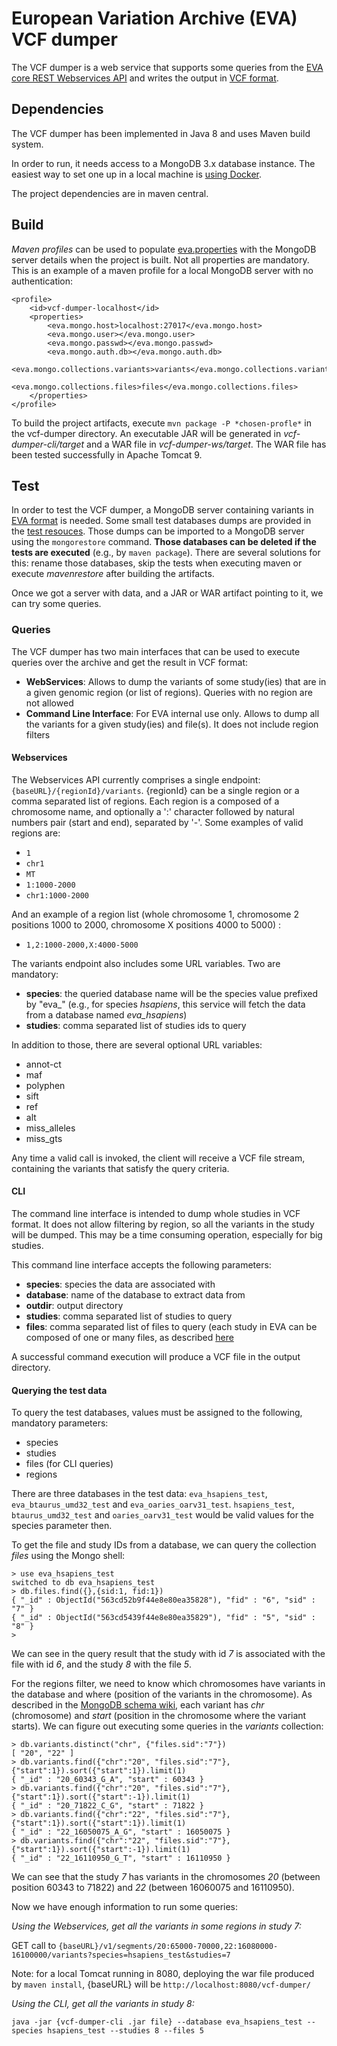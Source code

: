 # European Variation Archive (EVA) VCF dumper

The VCF dumper is a web service that supports some queries from the [EVA core REST Webservices API](https://github.com/EBIvariation/eva-ws/wiki#variants) and writes the output in [VCF format](https://samtools.github.io/hts-specs/VCFv4.3.pdf).

## Dependencies
The VCF dumper has been implemented in Java 8 and uses Maven build system.

In order to run, it needs access to a MongoDB 3.x database instance. The easiest way to set one up in a local machine is [using Docker](https://hub.docker.com/_/mongo/).

The project dependencies are in maven central.

## Build
*Maven profiles* can be used to populate [eva.properties](vcf-dumper-lib/src/main/resources/eva.properties) with the MongoDB server details when the project is built. Not all properties are mandatory. This is an example of a maven profile for a local MongoDB server with no authentication:

```
<profile>
    <id>vcf-dumper-localhost</id>
    <properties>
        <eva.mongo.host>localhost:27017</eva.mongo.host>
        <eva.mongo.user></eva.mongo.user>
        <eva.mongo.passwd></eva.mongo.passwd>
        <eva.mongo.auth.db></eva.mongo.auth.db>
        <eva.mongo.collections.variants>variants</eva.mongo.collections.variants>
        <eva.mongo.collections.files>files</eva.mongo.collections.files>
    </properties>
</profile>
```

To build the project artifacts, execute `mvn package -P *chosen-profle*` in the vcf-dumper directory. An executable JAR will be generated in *vcf-dumper-cli/target* and a WAR file in *vcf-dumper-ws/target*. The WAR file has been tested successfully in Apache Tomcat 9.

## Test
In order to test the VCF dumper, a MongoDB server containing variants in [EVA format](https://github.com/EBIvariation/eva-pipeline/wiki/MongoDB-schema) is needed. Some small test databases dumps are provided in the [test resouces](vcf-dumper-lib/src/test/resources/dump). Those dumps can be imported to a MongoDB server using the `mongorestore` command. **Those databases can be deleted if the tests are executed** (e.g., by `maven package`). There are several solutions for this: rename those databases, skip the tests when executing maven or execute *mavenrestore* after building the artifacts.

Once we got a server with data, and a JAR or WAR artifact pointing to it, we can try some queries.

### Queries
The VCF dumper has two main interfaces that can be used to execute queries over the archive and get the result in VCF format:
* **WebServices**: Allows to dump the variants of some study(ies) that are in a given genomic region (or list of regions). Queries with no region are not allowed
* **Command Line Interface**: For EVA internal use only. Allows to dump all the variants for a given study(ies) and file(s). It does not include region filters

#### Webservices
The Webservices API currently comprises a single endpoint: `{baseURL}/{regionId}/variants`.
{regionId} can be a single region or a comma separated list of regions. Each region is a composed of a chromosome name, and optionally a ':' character followed by natural numbers pair (start and end), separated by '-'. Some examples of valid regions are:
* `1`
* `chr1`
* `MT`
* `1:1000-2000`
* `chr1:1000-2000`

And an example of a region list (whole chromosome 1, chromosome 2 positions 1000 to 2000, chromosome X positions 4000 to 5000) :
* `1,2:1000-2000,X:4000-5000`

The variants endpoint also includes some URL variables. Two are mandatory:
* **species**: the queried database name will be the species value prefixed by "eva_" (e.g., for species *hsapiens*, this service will fetch the data from a database named *eva_hsapiens*)
* **studies**: comma separated list of studies ids to query

In addition to those, there are several optional URL variables:
* annot-ct
* maf
* polyphen
* sift
* ref
* alt
* miss_alleles
* miss_gts

Any time a valid call is invoked, the client will receive a VCF file stream, containing the variants that satisfy the query criteria. 

#### CLI
The command line interface is intended to dump whole studies in VCF format. It does not allow filtering by region, so all the variants in the study will be dumped. This may be a time consuming operation, especially for big studies. 

This command line interface accepts the following parameters:
* **species**: species the data are associated with
* **database**: name of the database to extract data from
* **outdir**: output directory
* **studies**: comma separated list of studies to query
* **files**: comma separated list of files to query (each study in EVA can be composed of one or many files, as described [here](https://github.com/EBIvariation/eva-pipeline/wiki/MongoDB-schema#files)

A successful command execution will produce a VCF file in the output directory.

#### Querying the test data
To query the test databases, values must be assigned to the following, mandatory parameters:
* species
* studies
* files (for CLI queries)
* regions

There are three databases in the test data: `eva_hsapiens_test`, `eva_btaurus_umd32_test` and `eva_oaries_oarv31_test`. `hsapiens_test`,  `btaurus_umd32_test` and `oaries_oarv31_test` would be valid values for the species parameter then. 

To get the file and study IDs from a database, we can query the collection *files* using the Mongo shell:
```
> use eva_hsapiens_test
switched to db eva_hsapiens_test
> db.files.find({},{sid:1, fid:1})
{ "_id" : ObjectId("563cd52b9f44e8e80ea35828"), "fid" : "6", "sid" : "7" }
{ "_id" : ObjectId("563cd5439f44e8e80ea35829"), "fid" : "5", "sid" : "8" }
>
```
We can see in the query result that the study with id *7* is associated with the file with id *6*, and the study *8* with the file *5*. 

For the regions filter, we need to know which chromosomes have variants in the database and where (position of the variants in the chromosome). As described in the [MongoDB schema wiki](https://github.com/EBIvariation/eva-pipeline/wiki/MongoDB-schema), each variant has *chr* (chromosome) and *start* (position in the chromosome where the variant starts). We can figure out executing some queries in the *variants* collection:
```
> db.variants.distinct("chr", {"files.sid":"7"})
[ "20", "22" ]
> db.variants.find({"chr":"20", "files.sid":"7"},{"start":1}).sort({"start":1}).limit(1)
{ "_id" : "20_60343_G_A", "start" : 60343 }
> db.variants.find({"chr":"20", "files.sid":"7"},{"start":1}).sort({"start":-1}).limit(1)
{ "_id" : "20_71822_C_G", "start" : 71822 }
> db.variants.find({"chr":"22", "files.sid":"7"},{"start":1}).sort({"start":1}).limit(1)
{ "_id" : "22_16050075_A_G", "start" : 16050075 }
> db.variants.find({"chr":"22", "files.sid":"7"},{"start":1}).sort({"start":-1}).limit(1)
{ "_id" : "22_16110950_G_T", "start" : 16110950 }
```
We can see that the study *7* has variants in the chromosomes *20* (between position 60343 to 71822) and *22* (between 16060075 and 16110950). 

Now we have enough information to run some queries:

*Using the Webservices, get all the variants in some regions in study 7:*

GET call to `{baseURL}/v1/segments/20:65000-70000,22:16080000-16100000/variants?species=hsapiens_test&studies=7`

Note: for a local Tomcat running in 8080, deploying the war file produced by `maven install`, {baseURL} will be `http://localhost:8080/vcf-dumper/`

*Using the CLI, get all the variants in study 8:*

`java -jar {vcf-dumper-cli .jar file} --database eva_hsapiens_test --species hsapiens_test --studies 8 --files 5`
